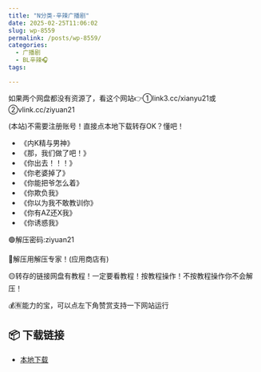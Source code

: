 ```yaml
---
title: "N分类-辛辣广播剧"
date: 2025-02-25T11:06:02
slug: wp-8559
permalink: /posts/wp-8559/
categories:
  - 广播剧
  - BL辛辣🎧
tags:

---
```


如果两个网盘都没有资源了，看这个网站👉①link3.cc/xianyu21或②vlink.cc/ziyuan21

(本站)不需要注册账号！直接点本地下载转存OK？懂吧！

*   《内K精与男神》
*   《那，我们做了吧！》
*   《你出去！！！》
*   《你老婆掉了》
*   《你能把爷怎么着》
*   《你欺负我》
*   《你以为我不敢教训你》
*   《你有AZ还X我》
*   《你诱惑我》

🟢解压密码:ziyuan21

🔵解压用解压专家！(应用商店有)

🟡转存的链接网盘有教程！一定要看教程！按教程操作！不按教程操作你不会解压！

💰🈶能力的宝，可以点左下角赞赏支持一下网站运行

## 📦 下载链接
- [本地下载](https://blziyuan21.com/pay-download/8559?key=ef23c65994&down_id=0)

